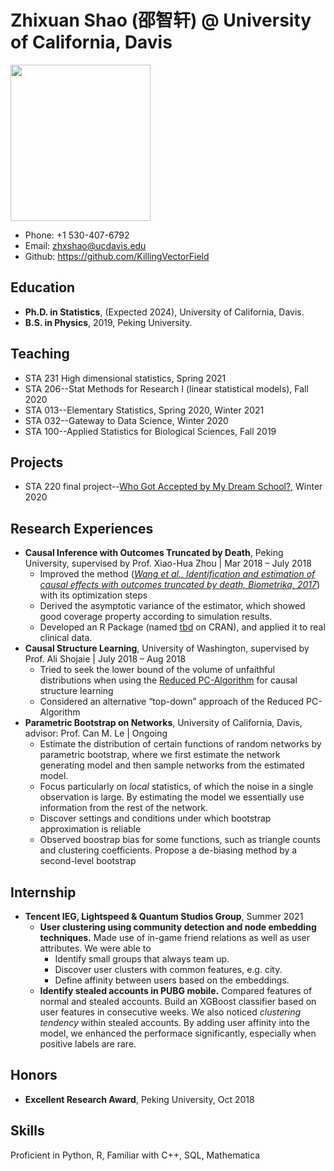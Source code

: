 # Zhixuan Shao (邵智轩) @ University of California, Davis

<img src="https://statistics.ucdavis.edu/sites/g/files/dgvnsk5166/files/styles/sf_profile/public/images/person/SHAO%2C%20Zhixuan.jpg?h=3bffa19b&itok=YvegL7Zo" width = "224" height = "250" />

* Phone: +1 530-407-6792
* Email: zhxshao@ucdavis.edu
* Github: <https://github.com/KillingVectorField>

## Education
* **Ph.D. in Statistics**, (Expected 2024), University of California, Davis.
* **B.S. in Physics**, 2019, Peking University.

## Teaching
* STA 231 High dimensional statistics, Spring 2021
* STA 206--Stat Methods for Research I (linear statistical models), Fall 2020
* STA 013--Elementary Statistics, Spring 2020, Winter 2021
* STA 032--Gateway to Data Science, Winter 2020
* STA 100--Applied Statistics for Biological Sciences, Fall 2019

## Projects
* STA 220 final project--[Who Got Accepted by My Dream School?](https://yidongzhou.github.io/projects.html), Winter 2020

## Research Experiences
* **Causal Inference with Outcomes Truncated by Death**, Peking University, supervised by Prof. Xiao-Hua Zhou | Mar 2018 – July 2018
  + Improved the method ([*Wang et al., Identification and estimation of causal effects with outcomes truncated by death, Biometrika, 2017*](https://doi.org/10.1093/biomet/asx034)) with its optimization steps
  + Derived the asymptotic variance of the estimator, which showed good coverage property according to simulation results.
  + Developed an R Package (named [tbd](https://cran.r-project.org/web/packages/tbd/index.html) on CRAN), and applied it to real clinical data.
* **Causal Structure Learning**, University of Washington, supervised by Prof. Ali Shojaie | July 2018 – Aug 2018
  + Tried to seek the lower bound of the volume of unfaithful distributions when using the [Reduced PC-Algorithm](https://arxiv.org/abs/1806.06209) for causal structure learning
  + Considered an alternative “top-down” approach of the Reduced PC-Algorithm
* **Parametric Bootstrap on Networks**, University of California, Davis, advisor: Prof. Can M. Le | Ongoing
  + Estimate the distribution of certain functions of random networks by parametric bootstrap, where we first estimate the network generating model and then sample networks from the estimated model.
  + Focus particularly on *local* statistics, of which the noise in a single observation is large. By estimating the model we essentially use information from the rest of the network.
  + Discover settings and conditions under which bootstrap approximation is reliable
  + Observed boostrap bias for some functions, such as triangle counts and clustering coefficients. Propose a de-biasing method by a second-level bootstrap

## Internship
* **Tencent IEG, Lightspeed & Quantum Studios Group**, Summer 2021
  + **User clustering using community detection and node embedding techniques.** Made use of in-game friend relations as well as user attributes. We were able to
    - Identify small groups that always team up.
    - Discover user clusters with common features, e.g. city.
    - Define affinity between users based on the embeddings.
  + **Identify stealed accounts in PUBG mobile.** Compared features of normal and stealed accounts. Build an XGBoost classifier based on user features in consecutive weeks. We also noticed *clustering tendency* within stealed accounts. By adding user affinity into the model, we enhanced the performace significantly, especially when positive labels are rare.

## Honors
* **Excellent Research Award**, Peking University, Oct 2018

## Skills
Proficient in Python, R, Familiar with C++, SQL, Mathematica

